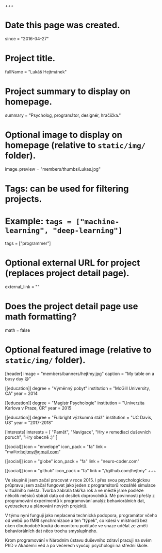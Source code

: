 +++
# Date this page was created.
since = "2016-04-27"

# Project title.
fullName = "Lukáš Hejtmánek"

# Project summary to display on homepage.
summary = "Psycholog, programátor, designér, hračička."

# Optional image to display on homepage (relative to `static/img/` folder).
image_preview = "members/thumbs/Lukas.jpg"

# Tags: can be used for filtering projects.
# Example: `tags = ["machine-learning", "deep-learning"]`
tags = ["programmer"]

# Optional external URL for project (replaces project detail page).
external_link = ""

# Does the project detail page use math formatting?
math = false

# Optional featured image (relative to `static/img/` folder).
[header]
image = "members/banners/hejtmy.jpg"
caption = "My table on a busy day :smile:"

[[education]]
    degree = "Výměnný pobyt"
    institution = "McGill University, CA"
    year = 2014

[[education]]
    degree = "Magistr Psychologie"
    institution = "Univerzita Karlova v Praze, ČR"
    year = 2015

[[education]]
    degree = "Fulbright výzkumná stáž"
    institution = "UC Davis, US"
    year = "2017-2018"

[interests]
  interests = [
      "Paměť",
      "Navigace",
      "Hry v remediaci duševních poruch",
      "Hry obecně :)"
  ]

[[social]]
    icon = "envelope"
    icon_pack = "fa"
    link = "mailto:hejtmy@gmail.com"

[[social]]
    icon = "globe"
    icon_pack = "fa"
    link = "neuro-coder.com"

[[social]]
    icon = "github"
    icon_pack = "fa"
    link = "//github.com/hejtmy"
+++

Ve skupině jsem začal pracovat v roce 2015. I přes svou psychologickou průpravu jsem začal fungovat jako jeden z programátorů rozsáhlé simulace virtuálního města. Tvorba zabrala takřka rok a ve městě jsme posléze několik měsíců sbírali data od desítek doprovolníků. Mé povinnosti přešly z programování experimentů k programování analýz behaviorálních dat, eyetrackeru a plánování nových projektů. 

V týmu nyní funguji jako neplacená technická podopora, programátor včeho od webů po fMRI synchronizace a ten "týpek", co kdesi v místnosti bez oken dlouhodobě kouká do monitoru počítače ve snaze udělat ze změti behaviorálních dat něco trochu smysluplného. 

Krom programování v Národním ústavu duševního zdraví pracuji na svém PhD v Akademii věd a po večerech vyučuji psychologii na střední škole.